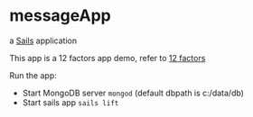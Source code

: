 # messageApp

a [Sails](http://sailsjs.org) application

This app is a 12 factors app demo, refer to [12 factors](https://github.com/njj6666/labs/tree/master/12factor)

Run the app:
* Start MongoDB server `mongod`  (default dbpath is c:/data/db)
* Start sails app `sails lift`
